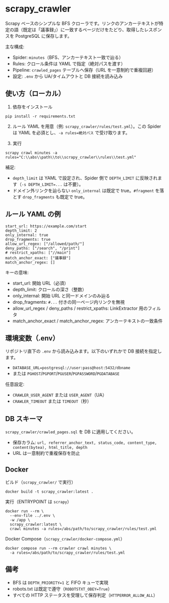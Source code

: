 # scrapy_crawler

Scrapy ベースのシンプルな BFS クローラです。リンクのアンカーテキストが特定の語（既定は「議事録」）に一致するページだけをたどり、取得したレスポンスを PostgreSQL に保存します。

主な構成:
- Spider: `minutes`（BFS、アンカーテキスト一致で辿る）
- Rules: クロール条件は YAML で指定（絶対パスを渡す）
- Pipeline: `crawled_pages` テーブルへ保存（URL を一意制約で重複回避）
- 設定: `.env` から UA/タイムアウトと DB 接続を読み込み

## 使い方（ローカル）

1) 依存をインストール
```
pip install -r requirements.txt
```

2) ルール YAML を用意（例: `scrapy_crawler/rules/test.yml`）。この Spider は YAML を必須とし、`-a rules=絶対パス` で受け取ります。

3) 実行
```
scrapy crawl minutes -a rules="C:\\abs\\path\\to\\scrapy_crawler\\rules\\test.yml"
```
補足:
- `depth_limit` は YAML で設定され、Spider 側で `DEPTH_LIMIT` に反映されます（`-s DEPTH_LIMIT=...` は不要）。
- ドメイン外リンクを辿らない `only_internal` は既定で true。`#fragment` を落とす `drop_fragments` も既定で true。

## ルール YAML の例

```
start_url: https://example.com/start
depth_limit: 2
only_internal: true
drop_fragments: true
allow_url_regex: ["/allowed/path/"]
deny_paths: ["/search", "/print"]
# restrict_xpaths: ["//main"]
match_anchor_exact: ["議事録"]
match_anchor_regex: []
```

キーの意味:
- start_url: 開始 URL（必須）
- depth_limit: クロールの深さ（整数）
- only_internal: 開始 URL と同一ドメインのみ辿る
- drop_fragments: `#...` 付きの同一ページ内リンクを無視
- allow_url_regex / deny_paths / restrict_xpaths: LinkExtractor 用のフィルタ
- match_anchor_exact / match_anchor_regex: アンカーテキストの一致条件

## 環境変数（.env）

リポジトリ直下の `.env` から読み込みます。以下のいずれかで DB 接続を指定します。
- `DATABASE_URL=postgresql://user:pass@host:5432/dbname`
- または `PGHOST`/`PGPORT`/`PGUSER`/`PGPASSWORD`/`PGDATABASE`

任意設定:
- `CRAWLER_USER_AGENT` または `USER_AGENT`（UA）
- `CRAWLER_TIMEOUT` または `TIMEOUT`（秒）

## DB スキーマ

`scrapy_crawler/crawled_pages.sql` を DB に適用してください。
- 保存カラム: `url, referrer_anchor_text, status_code, content_type, content(bytea), html_title, depth`
- URL は一意制約で重複保存を防止

## Docker

ビルド（`scrapy_crawler/` で実行）
```
docker build -t scrapy_crawler:latest .
```

実行（ENTRYPOINT は `scrapy`）
```
docker run --rm \
  --env-file ../.env \
  -w /app \
  scrapy_crawler:latest \
  crawl minutes -a rules=/abs/path/to/scrapy_crawler/rules/test.yml
```

Docker Compose（`scrapy_crawler/docker-compose.yml`）
```
docker compose run --rm crawler crawl minutes \
  -a rules=/abs/path/to/scrapy_crawler/rules/test.yml
```

## 備考
- BFS は `DEPTH_PRIORITY=1` と FIFO キューで実現
- robots.txt は既定で遵守（`ROBOTSTXT_OBEY=True`）
- すべての HTTP ステータスを受理して保存判定（`HTTPERROR_ALLOW_ALL`）

